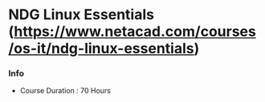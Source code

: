 # NDG Linux Essentials (https://www.netacad.com/courses/os-it/ndg-linux-essentials)
### Info
* Course Duration : 70 Hours